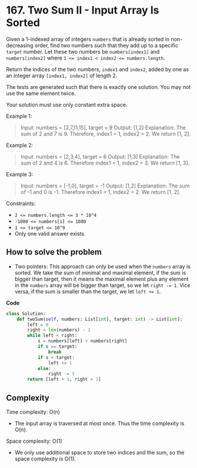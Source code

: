 # 167. Two Sum II - Input Array Is Sorted
<Badge type="warning" text="Medium" />[<Badge type="info" text="LeetCode" />](https://leetcode.com/problems/two-sum-ii-input-array-is-sorted/ "Let's go to leetcode")

Given a 1-indexed array of integers `numbers` that is already sorted in non-decreasing order, find two numbers such that they add up to a specific `target` number. Let these two numbers be `numbers[index1]` and `numbers[index2]` where `1 <= index1 < index2 <= numbers.length`.

Return the indices of the two numbers, `index1` and `index2`, added by one as an integer array `[index1, index2]` of length 2.

The tests are generated such that there is exactly one solution. You may not use the same element twice.

Your solution must use only constant extra space.

Example 1:
> Input: numbers = [2,7,11,15], target = 9
> Output: [1,2]
> Explanation: The sum of 2 and 7 is 9. Therefore, index1 = 1, index2 = 2. We return [1, 2].

Example 2:
> Input: numbers = [2,3,4], target = 6
> Output: [1,3]
> Explanation: The sum of 2 and 4 is 6. Therefore index1 = 1, index2 = 3. We return [1, 3].

Example 3:
> Input: numbers = [-1,0], target = -1
> Output: [1,2]
> Explanation: The sum of -1 and 0 is -1. Therefore index1 = 1, index2 = 2. We return [1, 2].
 
Constraints:
- `2 <= numbers.length <= 3 * 10^4`
- `-1000 <= numbers[i] <= 1000`
- `1 <= target <= 10^9`
- Only one valid answer exists.

## How to solve the problem

- Two pointers: This approach can only be used when the `numbers` array is sorted. We take the sum of minimal and maximal element, if the sum is bigger than target, then it means the maximal element plus any element in the `numbers` array will be bigger than target, so we let `right -= 1`. Vice versa, if the sum is smaller than the target, we let `left += 1`.

**Code**

```python
class Solution:
    def twoSum(self, numbers: List[int], target: int) -> List[int]:
        left = 0
        right = len(numbers) - 1
        while left < right:
            s = numbers[left] + numbers[right]
            if s == target:
                break
            if s < target:
                left += 1
            else:
                right -= 1
        return [left + 1, right + 1]
```

## Complexity

Time complexity: O(n)

- The input array is traversed at most once. Thus the time complexity is O(n).

Space complexity: O(1)

- We only use additional space to store two indices and the sum, so the space complexity is O(1).